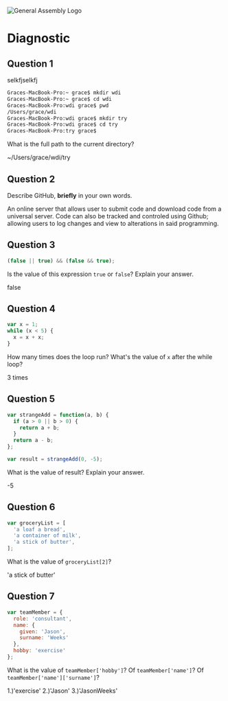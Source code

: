 ![General Assembly Logo](http://i.imgur.com/ke8USTq.png)

# Diagnostic

## Question 1
selkfjselkfj
```sh
Graces-MacBook-Pro:~ grace$ mkdir wdi
Graces-MacBook-Pro:~ grace$ cd wdi
Graces-MacBook-Pro:wdi grace$ pwd
/Users/grace/wdi
Graces-MacBook-Pro:wdi grace$ mkdir try
Graces-MacBook-Pro:wdi grace$ cd try
Graces-MacBook-Pro:try grace$
```

What is the full path to the current directory?

~/Users/grace/wdi/try

## Question 2

Describe GitHub, **briefly** in your own words.

An online server that allows user to submit code and download code from a universal server. Code can also be tracked and controled using Github; allowing users to log changes and view to alterations in said programming.

## Question 3

```js
(false || true) && (false && true);
```

Is the value of this expression `true` or `false`?  Explain your answer.

false

## Question 4

```js
var x = 1;
while (x < 5) {
  x = x + x;
}
```

How many times does the loop run?  What's the value of `x` after the while loop?

3 times

## Question 5

```js
var strangeAdd = function(a, b) {
  if (a > 0 || b > 0) {
    return a + b;
  }
  return a - b;
};

var result = strangeAdd(0, -5);
```

What is the value of result?  Explain your answer.

-5

## Question 6

```js
var groceryList = [
  'a loaf a bread',
  'a container of milk',
  'a stick of butter',
];
```

What is the value of `groceryList[2]`?

'a stick of butter'

## Question 7

```js
var teamMember = {
  role: 'consultant',
  name: {
    given: 'Jason',
    surname: 'Weeks'
  },
  hobby: 'exercise'
};
```

What is the value of `teamMember['hobby']`?  Of `teamMember['name']`?  Of
`teamMember['name']['surname']`?

1.)'exercise'
2.)'Jason'
3.)'JasonWeeks'
